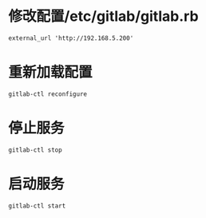 # 修改配置/etc/gitlab/gitlab.rb

    external_url 'http://192.168.5.200'
    
# 重新加载配置

    gitlab-ctl reconfigure 
# 停止服务
    gitlab-ctl stop  
# 启动服务
    gitlab-ctl start
    